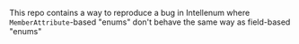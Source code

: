 This repo contains a way to reproduce a bug in Intellenum where
`MemberAttribute`-based "enums" don't behave the same way as field-based
"enums"

